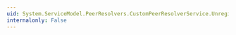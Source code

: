 ```yaml
---
uid: System.ServiceModel.PeerResolvers.CustomPeerResolverService.Unregister(System.ServiceModel.PeerResolvers.UnregisterInfo)
internalonly: False
---
```

